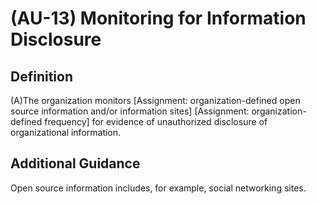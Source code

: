 
# (AU-13) Monitoring for Information Disclosure

## Definition

(A)The organization monitors [Assignment: organization-defined open source information and/or information sites] [Assignment: organization-defined frequency] for evidence of unauthorized disclosure of organizational information.

## Additional Guidance

Open source information includes, for example, social networking sites.
